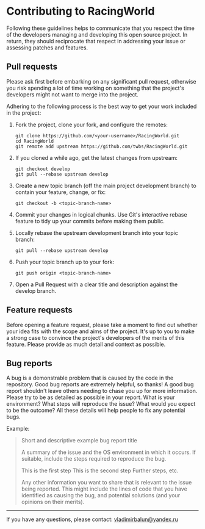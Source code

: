 # Contributing to RacingWorld

Following these guidelines helps to communicate that you respect the time of the
developers managing and developing this open source project. In return, they should
reciprocate that respect in addressing your issue or assessing patches and features.

## Pull requests

Please ask first before embarking on any significant pull request, otherwise you
risk spending a lot of time working on something that the project's developers
might not want to merge into the project.

Adhering to the following process is the best way to get your work included in the project:

1. Fork the project, clone your fork, and configure the remotes:

       git clone https://github.com/<your-username>/RacingWorld.git
       cd RacingWorld
       git remote add upstream https://github.com/twbs/RacingWorld.git

2. If you cloned a while ago, get the latest changes from upstream:

       git checkout develop
       git pull --rebase upstream develop

3. Create a new topic branch (off the main project development branch) to contain your feature, change, or fix:

       git checkout -b <topic-branch-name>

4. Commit your changes in logical chunks. Use Git's interactive rebase feature to tidy up your commits before making them public.

5. Locally rebase the upstream development branch into your topic branch:

       git pull --rebase upstream develop

6. Push your topic branch up to your fork:

       git push origin <topic-branch-name>

7. Open a Pull Request with a clear title and description against the develop branch.               

## Feature requests

Before opening a feature request, please take a moment to find out whether your
idea fits with the scope and aims of the project. It's up to you to make a strong
case to convince the project's developers of the merits of this feature. Please
provide as much detail and context as possible.

## Bug reports

A bug is a demonstrable problem that is caused by the code in the repository. Good bug reports are extremely helpful, so thanks!
A good bug report shouldn't leave others needing to chase you up for more information. Please try to be as detailed as possible in your report. What is your environment? What steps will reproduce the issue? What would you expect to be the outcome? All these details will help people to fix any potential bugs.

Example:

> Short and descriptive example bug report title
>
>  A summary of the issue and the OS environment in which it occurs. If suitable, include the steps required to reproduce the bug.
>
>  This is the first step
>  This is the second step
>  Further steps, etc.
>
>   Any other information you want to share that is relevant to the issue being reported. This might include the lines of code that you have   identified as causing the bug, and potential solutions (and your opinions on their merits).

---

If you have any questions, please contact: vladimirbalun@yandex.ru
